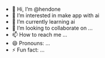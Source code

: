- 👋 Hi, I’m @hendone
- 👀 I’m interested in make app with ai
- 🌱 I’m currently learning ai
- 💞️ I’m looking to collaborate on ...
- 📫 How to reach me ...
- 😄 Pronouns: ...
- ⚡ Fun fact: ...

<!---
hendone/hendone is a ✨ special ✨ repository because its `README.md` (this file) appears on your GitHub profile.
You can click the Preview link to take a look at your changes.
--->
